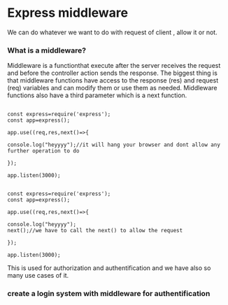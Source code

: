 # Express middleware

We can do whatever we want to do with request of client , allow it or not.

### What is a middleware?

Middleware is a functionthat execute after the server receives the request and before the controller action sends the response.
 The biggest thing is that middleware functions have access to the response (res) and request (req) variables and can modify them or use them as needed. Middleware functions also have a third parameter which is a next function.
```node

const express=require('express');
const app=express();

app.use((req,res,next()=>{

console.log("heyyyy");//it will hang your browser and dont allow any further operation to do 

});

app.listen(3000);

```

```node

const express=require('express');
const app=express();

app.use((req,res,next()=>{

console.log("heyyyy");
next();//we have to call the next() to allow the request

});

app.listen(3000);

```

This is used for authorization and authentification and we have also so many use cases of it.



### create a login system with middleware for authentification







